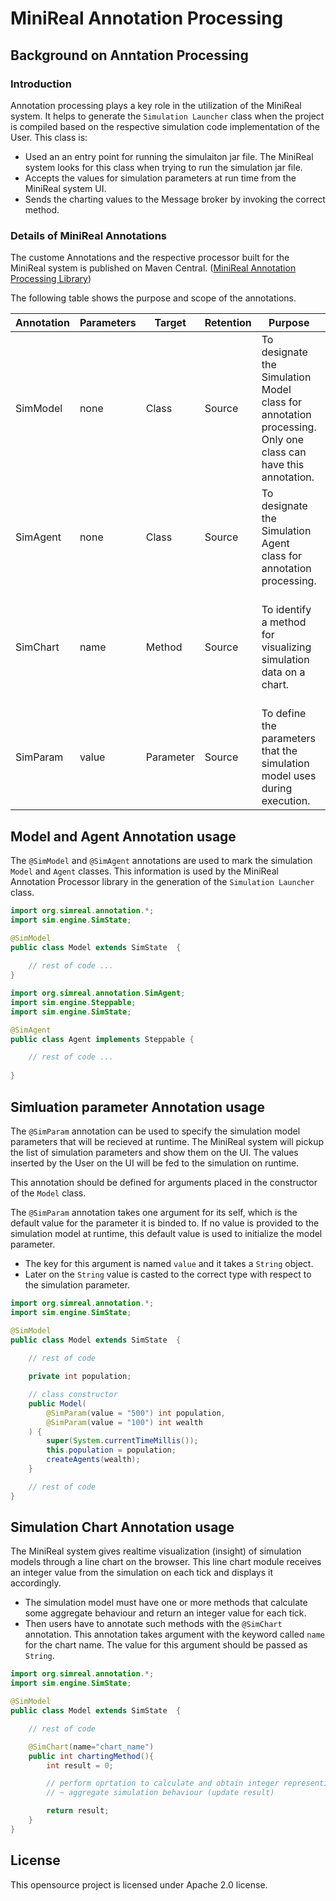 # MiniReal Annotation Processing

## Background on Anntation Processing
### Introduction
Annotation processing plays a key role in the utilization of the MiniReal system.
It helps to generate the `Simulation Launcher` class when the project is compiled
based on the respective simulation code implementation of the User. This class is:

* Used an an entry point for running the simulaiton jar file. The MiniReal system
  looks for this class when trying to run the simulation jar file.
* Accepts the values for simulation parameters at run time from the MiniReal system
  UI.
* Sends the charting values to the Message broker by invoking the correct method.

### Details of MiniReal Annotations
The custome Annotations and the respective processor built for the MiniReal system
is published on Maven Central. ([MiniReal Annotation Processing Library](
https://central.sonatype.com/artifact/io.github.panderior/minireal-annotation))

The following table shows the purpose and scope of the annotations.

| Annotation | Parameters | Target     | Retention | Purpose      | Return Type |
|-----------|------------|------------|-----------|---------------|----------------|
| SimModel  | none       | Class      | Source    | To designate the Simulation Model class for annotation processing. Only one class can have this annotation. | Not applicable |
| SimAgent  | none       | Class      | Source    | To designate the Simulation Agent class for annotation processing. | Not applicable |
| SimChart  | name       | Method     | Source    | To identify a method for visualizing simulation data on a chart. | An integer summarizing the cumulative data of agents for a single simulation cycle. |
| SimParam  | value      | Parameter  | Source    | To define the parameters that the simulation model uses during execution.  | Not applicable |

## Model and Agent Annotation usage
The `@SimModel` and `@SimAgent` annotations are used to mark the simulation `Model`
and `Agent` classes. This information is used by the MiniReal Annotation Processor
library in the generation of the `Simulation Launcher` class.

```java title="Model.java"
import org.simreal.annotation.*;
import sim.engine.SimState;

@SimModel
public class Model extends SimState  {
	
    // rest of code ...
}
```

```java title="Agent.java"
import org.simreal.annotation.SimAgent;
import sim.engine.Steppable;
import sim.engine.SimState;

@SimAgent
public class Agent implements Steppable {

    // rest of code ...
	
}
```

## Simluation parameter Annotation usage
The `@SimParam` annotation can be used to specify the simulation model parameters
that will be recieved at runtime. The MiniReal system will pickup the list of
simulation parameters and show them on the UI. The values inserted by the User on
the UI will be fed to the simulation on runtime.

This annotation should be defined for arguments placed in the constructor of the
`Model` class.

The `@SimParam` annotation takes one argument for its self, which is the default value
for the parameter it is binded to. If no value is provided to the simulation model at
runtime, this default value is used to initialize the model parameter.

* The key for this argument is named `value` and it takes a `String` object.
* Later on the `String` value is casted to the correct type with respect to the simulation
  parameter.

```java title="Model.java"
import org.simreal.annotation.*;
import sim.engine.SimState;

@SimModel
public class Model extends SimState  {
	
    // rest of code

	private int population;

    // class constructor
	public Model(
        @SimParam(value = "500") int population,
        @SimParam(value = "100") int wealth
    ) {
		super(System.currentTimeMillis());
		this.population = population;
		createAgents(wealth);
	}

    // rest of code
}
```

## Simulation Chart Annotation usage
The MiniReal system gives realtime visualization (insight) of simulation models through
a line chart on the browser. This line chart module receives an integer value from the
simulation on each tick and displays it accordingly.

* The simulation model must have one or more methods that calculate some aggregate behaviour
  and return an integer value for each tick.
* Then users have to annotate such methods with the `@SimChart` annotation. This annotation takes
  argument with the keyword called `name` for the chart name. The value for this argument should be
  passed as `String`.

```java title="Model.java"
import org.simreal.annotation.*;
import sim.engine.SimState;

@SimModel
public class Model extends SimState  {

    // rest of code

    @SimChart(name="chart_name")
	public int chartingMethod(){
        int result = 0;

        // perform oprtation to calculate and obtain integer representing ~
        // ~ aggregate simulation behaviour (update result)

        return result;
    }
}
```

## License
This opensource project is licensed under Apache 2.0 license.
